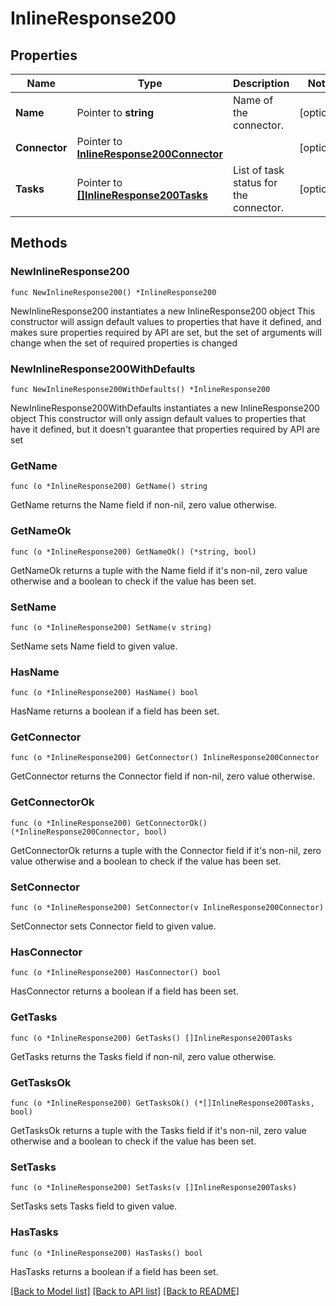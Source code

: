 # InlineResponse200

## Properties

Name | Type | Description | Notes
------------ | ------------- | ------------- | -------------
**Name** | Pointer to **string** | Name of the connector. | [optional] 
**Connector** | Pointer to [**InlineResponse200Connector**](InlineResponse200Connector.md) |  | [optional] 
**Tasks** | Pointer to [**[]InlineResponse200Tasks**](InlineResponse200Tasks.md) | List of task status for the connector. | [optional] 

## Methods

### NewInlineResponse200

`func NewInlineResponse200() *InlineResponse200`

NewInlineResponse200 instantiates a new InlineResponse200 object
This constructor will assign default values to properties that have it defined,
and makes sure properties required by API are set, but the set of arguments
will change when the set of required properties is changed

### NewInlineResponse200WithDefaults

`func NewInlineResponse200WithDefaults() *InlineResponse200`

NewInlineResponse200WithDefaults instantiates a new InlineResponse200 object
This constructor will only assign default values to properties that have it defined,
but it doesn't guarantee that properties required by API are set

### GetName

`func (o *InlineResponse200) GetName() string`

GetName returns the Name field if non-nil, zero value otherwise.

### GetNameOk

`func (o *InlineResponse200) GetNameOk() (*string, bool)`

GetNameOk returns a tuple with the Name field if it's non-nil, zero value otherwise
and a boolean to check if the value has been set.

### SetName

`func (o *InlineResponse200) SetName(v string)`

SetName sets Name field to given value.

### HasName

`func (o *InlineResponse200) HasName() bool`

HasName returns a boolean if a field has been set.

### GetConnector

`func (o *InlineResponse200) GetConnector() InlineResponse200Connector`

GetConnector returns the Connector field if non-nil, zero value otherwise.

### GetConnectorOk

`func (o *InlineResponse200) GetConnectorOk() (*InlineResponse200Connector, bool)`

GetConnectorOk returns a tuple with the Connector field if it's non-nil, zero value otherwise
and a boolean to check if the value has been set.

### SetConnector

`func (o *InlineResponse200) SetConnector(v InlineResponse200Connector)`

SetConnector sets Connector field to given value.

### HasConnector

`func (o *InlineResponse200) HasConnector() bool`

HasConnector returns a boolean if a field has been set.

### GetTasks

`func (o *InlineResponse200) GetTasks() []InlineResponse200Tasks`

GetTasks returns the Tasks field if non-nil, zero value otherwise.

### GetTasksOk

`func (o *InlineResponse200) GetTasksOk() (*[]InlineResponse200Tasks, bool)`

GetTasksOk returns a tuple with the Tasks field if it's non-nil, zero value otherwise
and a boolean to check if the value has been set.

### SetTasks

`func (o *InlineResponse200) SetTasks(v []InlineResponse200Tasks)`

SetTasks sets Tasks field to given value.

### HasTasks

`func (o *InlineResponse200) HasTasks() bool`

HasTasks returns a boolean if a field has been set.


[[Back to Model list]](../README.md#documentation-for-models) [[Back to API list]](../README.md#documentation-for-api-endpoints) [[Back to README]](../README.md)


